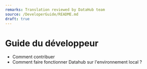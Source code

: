 ```yaml
---
remarks: Translation reviewed by DataHub team
source: /DeveloperGuide/README.md
draft: true
---
```


# Guide du développeur

- Comment contribuer
- Comment faire fonctionner Datahub sur l'environnement local ?

